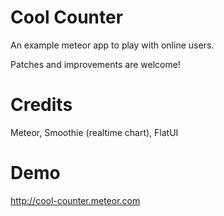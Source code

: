# Cool Counter
An example meteor app to play with online users.

Patches and improvements are welcome!

# Credits
Meteor, Smoothie (realtime chart), FlatUI

# Demo
http://cool-counter.meteor.com